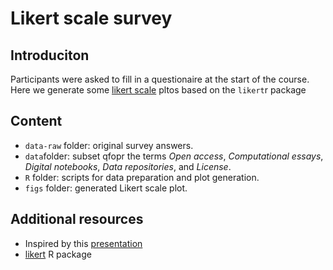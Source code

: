 # Likert scale survey 


## Introduciton 
Participants were asked to fill in a questionaire at the start of the course. Here we generate some [likert scale](https://en.wikipedia.org/wiki/Likert_scale) pltos based on the `likert`r package 

## Content 
- `data-raw` folder: original survey answers.
- `data`folder: subset qfopr the terms _Open access_, _Computational essays_, _Digital notebooks_, _Data repositories_, and _License_.
- `R` folder: scripts for data preparation and plot generation.
- `figs` folder: generated Likert scale plot. 

## Additional resources
- Inspired by this [presentation](https://3mmarand.github.io/likert-workflow/)
- [likert](https://cran.r-project.org/package=likert) R package